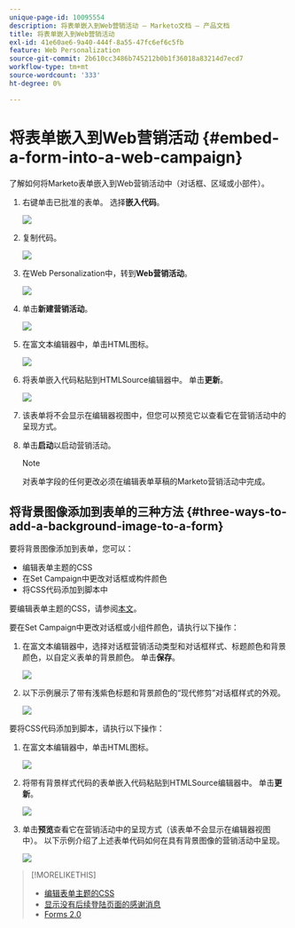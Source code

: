 ```yaml
---
unique-page-id: 10095554
description: 将表单嵌入到Web营销活动 — Marketo文档 — 产品文档
title: 将表单嵌入到Web营销活动
exl-id: 41e60ae6-9a40-444f-8a55-47fc6ef6c5fb
feature: Web Personalization
source-git-commit: 2b610cc3486b745212b0b1f36018a83214d7ecd7
workflow-type: tm+mt
source-wordcount: '333'
ht-degree: 0%

---
```


# 将表单嵌入到Web营销活动 {#embed-a-form-into-a-web-campaign}

了解如何将Marketo表单嵌入到Web营销活动中（对话框、区域或小部件）。

1. 右键单击已批准的表单。 选择&#x200B;**嵌入代码**。

   ![](assets/image2015-12-16-10-3a58-3a39.png)

1. 复制代码。

   ![](assets/image2015-12-16-11-3a16-3a24.png)

1. 在Web Personalization中，转到&#x200B;**Web营销活动**。

   ![](assets/web-campaigns-hand-7.jpg)

1. 单击&#x200B;**新建营销活动**。

   ![](assets/create-new-web-campaign-hand-1.jpg)

1. 在富文本编辑器中，单击HTML图标。

   ![](assets/five-1.png)

1. 将表单嵌入代码粘贴到HTMLSource编辑器中。 单击&#x200B;**更新**。

   ![](assets/six-1.png)

1. 该表单将不会显示在编辑器视图中，但您可以预览它以查看它在营销活动中的呈现方式。

1. 单击&#x200B;**启动**&#x200B;以启动营销活动。

   >[!NOTE]
   >
   >对表单字段的任何更改必须在编辑表单草稿的Marketo营销活动中完成。

## 将背景图像添加到表单的三种方法 {#three-ways-to-add-a-background-image-to-a-form}

要将背景图像添加到表单，您可以：

* 编辑表单主题的CSS
* 在Set Campaign中更改对话框或构件颜色
* 将CSS代码添加到脚本中

要编辑表单主题的CSS，请参阅[本文](/help/marketo/product-docs/demand-generation/forms/form-design/edit-the-css-of-a-form-theme.md)。

要在Set Campaign中更改对话框或小组件颜色，请执行以下操作：

1. 在富文本编辑器中，选择对话框营销活动类型和对话框样式、标题颜色和背景颜色，以自定义表单的背景颜色。 单击&#x200B;**保存**。

   ![](assets/image2015-12-29-18-3a28-3a31.png)

1. 以下示例展示了带有浅紫色标题和背景颜色的“现代修剪”对话框样式的外观。

   ![](assets/image2015-12-29-18-3a27-3a31.png)

要将CSS代码添加到脚本，请执行以下操作：

1. 在富文本编辑器中，单击HTML图标。

   ![](assets/image2015-12-29-17-3a56-3a13.png)

1. 将带有背景样式代码的表单嵌入代码粘贴到HTMLSource编辑器中。 单击&#x200B;**更新**。

   ![](assets/image2015-12-29-18-3a1-3a15.png)

1. 单击&#x200B;**预览**&#x200B;查看它在营销活动中的呈现方式（该表单不会显示在编辑器视图中）。 以下示例介绍了上述表单代码如何在具有背景图像的营销活动中呈现。

   ![](assets/image2015-12-29-18-3a20-3a35.png)

>[!MORELIKETHIS]
>
>* [编辑表单主题的CSS](/help/marketo/product-docs/demand-generation/forms/form-design/edit-the-css-of-a-form-theme.md)
>* [显示没有后续登陆页面的感谢消息](https://developers.marketo.com/blog/show-thank-you-message-without-a-follow-up-landing-page/)
>* [Forms 2.0](https://experienceleague.adobe.com/zh-hans/docs/marketo-developer/marketo/javascriptapi/forms-api-reference)
